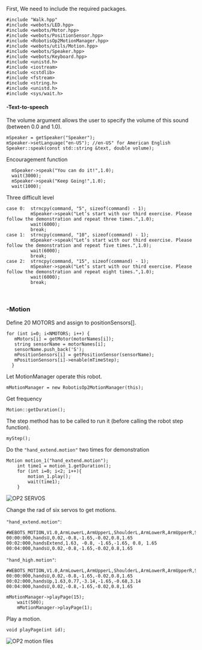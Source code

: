 First, We need to include the required packages.
```
#include "Walk.hpp"
#include <webots/LED.hpp>
#include <webots/Motor.hpp>
#include <webots/PositionSensor.hpp>
#include <RobotisOp2MotionManager.hpp>
#include <webots/utils/Motion.hpp>
#include <webots/Speaker.hpp>
#include <webots/Keyboard.hpp>
#include <unistd.h>
#include <iostream>
#include <cstdlib>
#include <fstream>
#include <string.h>
#include <unistd.h>
#include <sys/wait.h>
```

#### -Text-to-speech
The volume argument allows the user to specify the volume of this sound (between 0.0 and 1.0).
  ```
  mSpeaker = getSpeaker("Speaker");  
  mSpeaker->setLanguage("en-US"); //en-US" for American English
  Speaker::speak(const std::string &text, double volume);
  ```
Encouragement function
```
  mSpeaker->speak("You can do it!",1.0);
  wait(3000);
  mSpeaker->speak("Keep Going!",1.0);
  wait(1000);
```
Three difficult level
```
case 0:  strncpy(command, "5", sizeof(command) - 1);
         mSpeaker->speak("Let’s start with our third exercise. Please follow the demonstration and repeat three times.",1.0);
         wait(6000); 
         break;
case 1:  strncpy(command, "10", sizeof(command) - 1);
         mSpeaker->speak("Let’s start with our third exercise. Please follow the demonstration and repeat five times.",1.0);
         wait(6000); 
         break;
case 2:  strncpy(command, "15", sizeof(command) - 1);
         mSpeaker->speak("Let’s start with our third exercise. Please follow the demonstration and repeat eight times.",1.0);
         wait(6000); 
         break;
```
  
### -Motion
Define 20 MOTORS and assign to positionSensors[].
```
for (int i=0; i<NMOTORS; i++) {
   mMotors[i] = getMotor(motorNames[i]);
   string sensorName = motorNames[i];
   sensorName.push_back('S');
   mPositionSensors[i] = getPositionSensor(sensorName);
   mPositionSensors[i]->enable(mTimeStep);
  }
```

Let MotionManager operate this robot.
```
mMotionManager = new RobotisOp2MotionManager(this);
```
Get frequency
```
Motion::getDuration();
```
The step method has to be called to run it (before calling the robot step function).
```
myStep();
```
Do the `"hand_extend.motion"` two times for demonstration
```
Motion motion_1("hand_extend.motion");
    int time1 = motion_1.getDuration();
    for (int i=0; i<2; i++){
    	motion_1.play();
    	wait(time1);
    }
```
![OP2 SERVOS](https://raw.githubusercontent.com/omichel/webots-doc/master/robotis-op2/images/robotis_op2_servo_map.png)

Change the rad of six servos to get motions.

```"hand_extend.motion"```:
```
#WEBOTS_MOTION,V1.0,ArmLowerL,ArmUpperL,ShoulderL,ArmLowerR,ArmUpperR,ShoulderR
00:00:000,handsU,0.02,-0.8,-1.65,-0.02,0.8,1.65
00:02:000,handsExtend,1.63, -0.8, -1.65,-1.65, 0.8, 1.65
00:04:000,handsU,0.02,-0.8,-1.65,-0.02,0.8,1.65
```
`"hand_high.motion"`:
```
#WEBOTS_MOTION,V1.0,ArmLowerL,ArmUpperL,ShoulderL,ArmLowerR,ArmUpperR,ShoulderR
00:00:000,handsU,0.02,-0.8,-1.65,-0.02,0.8,1.65
00:02:000,handsUp,1.63,0.77,-3.14,-1.65,-0.68,3.14
00:04:000,handsU,0.02,-0.8,-1.65,-0.02,0.8,1.65
```

```
mMotionManager->playPage(15);
    wait(500);
    mMotionManager->playPage(1);
```
Play a motion.
```
void playPage(int id);
```
![OP2 motion files](https://i.imgur.com/PZbc2a2.png)


